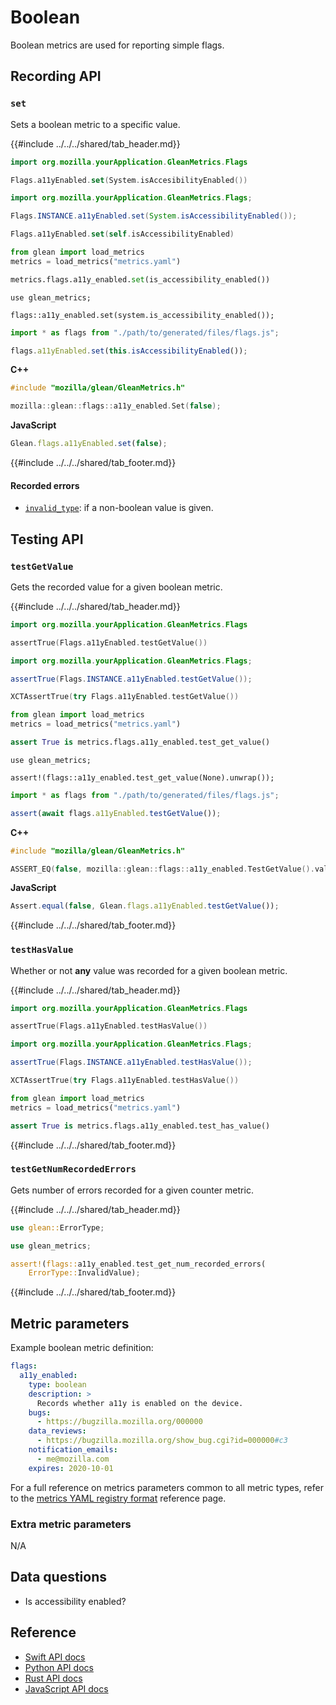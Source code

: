 # Boolean

Boolean metrics are used for reporting simple flags.

## Recording API

### `set`

Sets a boolean metric to a specific value.

{{#include ../../../shared/tab_header.md}}

<div data-lang="Kotlin" class="tab">

```Kotlin
import org.mozilla.yourApplication.GleanMetrics.Flags

Flags.a11yEnabled.set(System.isAccesibilityEnabled())
```

</div>

<div data-lang="Java" class="tab">

```Java
import org.mozilla.yourApplication.GleanMetrics.Flags;

Flags.INSTANCE.a11yEnabled.set(System.isAccessibilityEnabled());
```

</div>


<div data-lang="Swift" class="tab">

```Swift
Flags.a11yEnabled.set(self.isAccessibilityEnabled)
```

</div>

<div data-lang="Python" class="tab">

```Python
from glean import load_metrics
metrics = load_metrics("metrics.yaml")

metrics.flags.a11y_enabled.set(is_accessibility_enabled())
```

</div>

<div data-lang="Rust" class="tab">

```
use glean_metrics;

flags::a11y_enabled.set(system.is_accessibility_enabled());
```

</div>

<div data-lang="JavaScript" class="tab">

```js
import * as flags from "./path/to/generated/files/flags.js";

flags.a11yEnabled.set(this.isAccessibilityEnabled());
```
</div>

<div data-lang="Firefox Desktop" class="tab">

**C++**

```cpp
#include "mozilla/glean/GleanMetrics.h"

mozilla::glean::flags::a11y_enabled.Set(false);
```

**JavaScript**

```js
Glean.flags.a11yEnabled.set(false);
```

</div>

{{#include ../../../shared/tab_footer.md}}

#### Recorded errors

* [`invalid_type`](../../user/metrics/error-reporting.md): if a non-boolean value is given.

## Testing API

### `testGetValue`

Gets the recorded value for a given boolean metric.

{{#include ../../../shared/tab_header.md}}

<div data-lang="Kotlin" class="tab">

```Kotlin
import org.mozilla.yourApplication.GleanMetrics.Flags

assertTrue(Flags.a11yEnabled.testGetValue())
```

</div>

<div data-lang="Java" class="tab">

```Java
import org.mozilla.yourApplication.GleanMetrics.Flags;

assertTrue(Flags.INSTANCE.a11yEnabled.testGetValue());
```

</div>


<div data-lang="Swift" class="tab">

```Swift
XCTAssertTrue(try Flags.a11yEnabled.testGetValue())
```

</div>

<div data-lang="Python" class="tab">

```Python
from glean import load_metrics
metrics = load_metrics("metrics.yaml")

assert True is metrics.flags.a11y_enabled.test_get_value()
```

</div>

<div data-lang="Rust" class="tab">

```
use glean_metrics;

assert!(flags::a11y_enabled.test_get_value(None).unwrap());
```

</div>

<div data-lang="JavaScript" class="tab">

```js
import * as flags from "./path/to/generated/files/flags.js";

assert(await flags.a11yEnabled.testGetValue());
```
</div>

<div data-lang="Firefox Desktop" class="tab">

**C++**

```cpp
#include "mozilla/glean/GleanMetrics.h"

ASSERT_EQ(false, mozilla::glean::flags::a11y_enabled.TestGetValue().value());
```

**JavaScript**

```js
Assert.equal(false, Glean.flags.a11yEnabled.testGetValue());
```

</div>

{{#include ../../../shared/tab_footer.md}}

### `testHasValue`

Whether or not **any** value was recorded for a given boolean metric.

{{#include ../../../shared/tab_header.md}}

<div data-lang="Kotlin" class="tab">

```Kotlin
import org.mozilla.yourApplication.GleanMetrics.Flags

assertTrue(Flags.a11yEnabled.testHasValue())
```

</div>

<div data-lang="Java" class="tab">

```Java
import org.mozilla.yourApplication.GleanMetrics.Flags;

assertTrue(Flags.INSTANCE.a11yEnabled.testHasValue());
```

</div>


<div data-lang="Swift" class="tab">

```Swift
XCTAssertTrue(try Flags.a11yEnabled.testHasValue())
```

</div>

<div data-lang="Python" class="tab">

```Python
from glean import load_metrics
metrics = load_metrics("metrics.yaml")

assert True is metrics.flags.a11y_enabled.test_has_value()
```

</div>

<div data-lang="Rust" class="tab"></div>

<div data-lang="JavaScript" class="tab"></div>

<div data-lang="Firefox Desktop" class="tab"></div>

{{#include ../../../shared/tab_footer.md}}

### `testGetNumRecordedErrors`

Gets number of errors recorded for a given counter metric.

{{#include ../../../shared/tab_header.md}}

<div data-lang="Kotlin" class="tab"></div>

<div data-lang="Java" class="tab"></div>

<div data-lang="Swift" class="tab"></div>

<div data-lang="Python" class="tab"></div>

<div data-lang="Rust" class="tab">

```rust
use glean::ErrorType;

use glean_metrics;

assert!(flags::a11y_enabled.test_get_num_recorded_errors(
    ErrorType::InvalidValue);
```

</div>

<div data-lang="JavaScript" class="tab"></div>

<div data-lang="Firefox Desktop" class="tab"></div>

{{#include ../../../shared/tab_footer.md}}

## Metric parameters

Example boolean metric definition:

```yaml
flags:
  a11y_enabled:
    type: boolean
    description: >
      Records whether a11y is enabled on the device.
    bugs:
      - https://bugzilla.mozilla.org/000000
    data_reviews:
      - https://bugzilla.mozilla.org/show_bug.cgi?id=000000#c3
    notification_emails:
      - me@mozilla.com
    expires: 2020-10-01
```

For a full reference on metrics parameters common to all metric types,
refer to the [metrics YAML registry format](../yaml/metrics.md) reference page.

### Extra metric parameters

N/A

## Data questions

* Is accessibility enabled?

## Reference

* [Swift API docs](../../../swift/Classes/BooleanMetricType.html)
* [Python API docs](../../../python/glean/metrics/boolean.html)
* [Rust API docs](../../../docs/glean/private/boolean/struct.BooleanMetric.html)
* [JavaScript API docs](https://mozilla.github.io/glean.js/classes/core_metrics_types_boolean.default.html)
